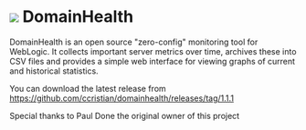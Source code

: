 ![](https://github.com/ccristian/domainhealth/raw/master/WebContent/images/buttons/dhicon.png) DomainHealth
============


DomainHealth is an open source "zero-config" monitoring tool for WebLogic. It collects important server metrics over time, archives these into CSV files and provides a simple web interface for viewing graphs of current and historical statistics.

You can download the latest release from https://github.com/ccristian/domainhealth/releases/tag/1.1.1


Special thanks to Paul Done the original owner of this project
